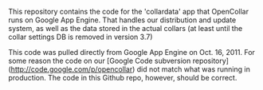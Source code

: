 This repository contains the code for the 'collardata' app that OpenCollar runs
on Google App Engine.  That handles our distribution and update system, as well
as the data stored in the actual collars (at least until the collar settings DB
is removed in version 3.7)

This code was pulled directly from Google App Engine on Oct. 16, 2011.  For
some reason the code on our [Google Code subversion repository]
(http://code.google.com/p/opencollar) did not match what was running in
production.  The code in this Github repo, however, should be correct.

